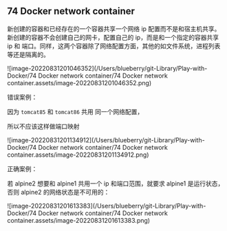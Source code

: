 ##  74 Docker network container

新创建的容器和已经存在的一个容器共享一个网络 ip 配置而不是和宿主机共享。新创建的容器不会创建自己的网卡，配置自己的 ip，而是和一个指定的容器共享 ip 和 端口。同样，这两个容器除了网络配置方面，其他的如文件系统，进程列表等还是隔离的。

![image-20220831201046352](/Users/blueberry/git-Library/Play-with-Docker/74 Docker network container/74 Docker network container.assets/image-20220831201046352.png)

错误案例： 

因为 `tomcat85` 和 `tomcat86` 共用 同一个网络配置，

所以不应该这样做端口映射

![image-20220831201134912](/Users/blueberry/git-Library/Play-with-Docker/74 Docker network container/74 Docker network container.assets/image-20220831201134912.png)



正确案例：

若 alpine2 想要和 alpine1 共用一个 ip 和端口范围，就要求 alpine1 是运行状态，否则 alpine2 的网络状态是不可用的：

![image-20220831201613383](/Users/blueberry/git-Library/Play-with-Docker/74 Docker network container/74 Docker network container.assets/image-20220831201613383.png)









